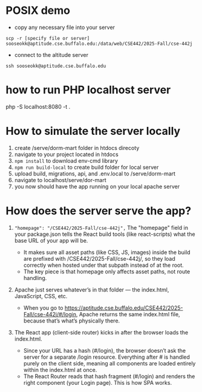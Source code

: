 # POSIX demo
- copy any necessary file into your server

`scp -r [specify file or server] sooseokk@aptitude.cse.buffalo.edu:/data/web/CSE442/2025-Fall/cse-442j`
- connect to the altitude server

`ssh sooseokk@aptitude.cse.buffalo.edu`

# how to run PHP localhost server
php -S localhost:8080 -t .

# How to simulate the server locally
1. create /serve/dorm-mart folder in htdocs direcoty
2. navigate to your project located in htdocs
3. `npm install` to download env-cmd library
4. `npm run build-local` to create build folder for local server
5. upload build, migrations, api, and .env.local to /serve/dorm-mart
6. navigate to localhost/serve/dor-mart
7. you now should have the app running on your local apache server

# How does the server serve the app?
1. `"homepage": "/CSE442/2025-Fall/cse-442j",`
The "homepage" field in your package.json tells the React build tools (like react-scripts) what the base URL of your app will be.
    - It makes sure all asset paths (like CSS, JS, images) inside the build are prefixed with /CSE442/2025-Fall/cse-442j/, so they load correctly when hosted under that subpath instead of at the root.
    - The key piece is that homepage only affects asset paths, not route handling.

2. Apache just serves whatever’s in that folder — the index.html, JavaScript, CSS, etc.
    - When you go to https://aptitude.cse.buffalo.edu/CSE442/2025-Fall/cse-442j/#/login, Apache returns the same index.html file, because that’s what’s physically there.

3. The React app (client-side router) kicks in after the browser loads the index.html.
    - Since your URL has a hash (#/login), the browser doesn’t ask the server for a separate /login resource. Everything after # is handled purely on the client side, meaning all components are loaded entirely within the index.html at once.
    - The React Router reads that hash fragment (#/login) and renders the right component (your Login page). This is how SPA works.



